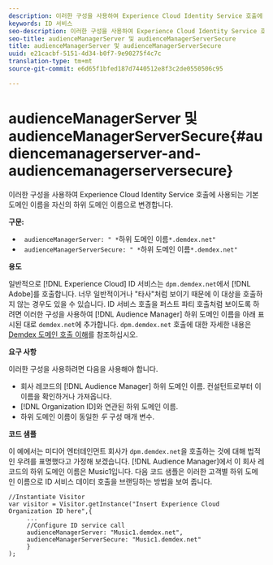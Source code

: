 ```yaml
---
description: 이러한 구성을 사용하여 Experience Cloud Identity Service 호출에 사용되는 기본 도메인 이름을 자신의 하위 도메인 이름으로 변경합니다.
keywords: ID 서비스
seo-description: 이러한 구성을 사용하여 Experience Cloud Identity Service 호출에 사용되는 기본 도메인 이름을 자신의 하위 도메인 이름으로 변경합니다.
seo-title: audienceManagerServer 및 audienceManagerServerSecure
title: audienceManagerServer 및 audienceManagerServerSecure
uuid: e21cacbf-5151-4d34-b0f7-9e90275f4c7c
translation-type: tm+mt
source-git-commit: e6d65f1bfed187d7440512e8f3c2de0550506c95

---
```



# audienceManagerServer 및 audienceManagerServerSecure{#audiencemanagerserver-and-audiencemanagerserversecure}

이러한 구성을 사용하여 Experience Cloud Identity Service 호출에 사용되는 기본 도메인 이름을 자신의 하위 도메인 이름으로 변경합니다.

**구문:**

* ` audienceManagerServer: " *`하위 도메인 이름`*.demdex.net"`
* ` audienceManagerServerSecure: " *`하위 도메인 이름`*.demdex.net"`

**용도**

일반적으로 [!DNL Experience Cloud] ID 서비스는 `dpm.demdex.net`에서 [!DNL Adobe]를 호출합니다. 너무 일반적이거나 "타사"처럼 보이기 때문에 이 대상을 호출하지 않는 경우도 있을 수 있습니다. ID 서비스 호출을 퍼스트 파티 호출처럼 보이도록 하려면 이러한 구성을 사용하여 [!DNL Audience Manager] 하위 도메인 이름을 아래 표시된 대로 `demdex.net`에 추가합니다. `dpm.demdex.net` 호출에 대한 자세한 내용은 [Demdex 도메인 호출 이해](https://marketing.adobe.com/resources/help/en_US/aam/demdex-calls.html)를 참조하십시오.

**요구 사항**

이러한 구성을 사용하려면 다음을 사용해야 합니다.

* 회사 레코드의 [!DNL Audience Manager] 하위 도메인 이름. 컨설턴트로부터 이 이름을 확인하거나 가져옵니다.
* [!DNL Organization ID]와 연관된 하위 도메인 이름.
* 하위 도메인 이름이 동일한 *두* 구성 매개 변수.

**코드 샘플**

이 예에서는 미디어 엔터테인먼트 회사가 `dpm.demdex.net`을 호출하는 것에 대해 법적인 우려를 표명했다고 가정해 보겠습니다. [!DNL Audience Manager]에서 이 회사 레코드의 하위 도메인 이름은 Music1입니다. 다음 코드 샘플은 이러한 고객별 하위 도메인 이름으로 ID 서비스 데이터 호출을 브랜딩하는 방법을 보여 줍니다.

```
//Instantiate Visitor 
var visitor = Visitor.getInstance("Insert Experience Cloud Organization ID here",{ 
     ... 
     //Configure ID service call 
     audienceManagerServer: "Music1.demdex.net", 
     audienceManagerServerSecure: "Music1.demdex.net" 
     } 
);
```

